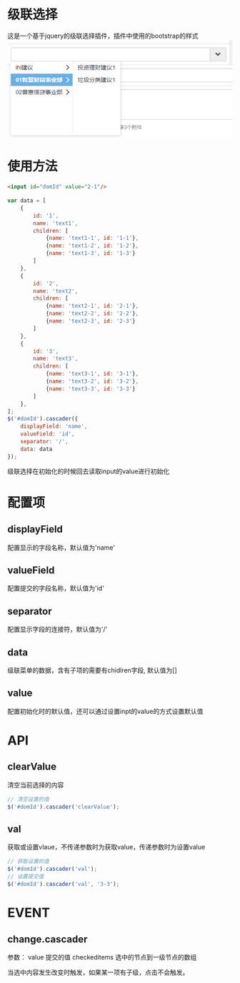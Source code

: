 # 级联选择
这是一个基于jquery的级联选择插件，插件中使用的bootstrap的样式
![演示图](/img/截图20190725143553.png)

# 使用方法
```html
<input id="domId" value="2-1"/>
```
```javascript
var data = [
	{
		id: '1',
		name: 'text1',
		children: [
			{name: 'text1-1', id: '1-1'},
			{name: 'text1-2', id: '1-2'},
			{name: 'text1-3', id: '1-3'}
		]
	},
	{
		id: '2',
		name: 'text2',
		children: [
			{name: 'text2-1', id: '2-1'},
			{name: 'text2-2', id: '2-2'},
			{name: 'text2-3', id: '2-3'}
		]
	},
	{
		id: '3',
		name: 'text3',
		children: [
			{name: 'text3-1', id: '3-1'},
			{name: 'text3-2', id: '3-2'},
			{name: 'text3-3', id: '3-3'}
		]
	},
];
$('#domId').cascader({
	displayField: 'name',
	valueField: 'id',
	separator: '/',
	data: data
});
```
级联选择在初始化的时候回去读取input的value进行初始化

# 配置项

## displayField 

配置显示的字段名称，默认值为'name'

## valueField 

配置提交的字段名称，默认值为'id'

## separator 

配置显示字段的连接符，默认值为'/'

## data

级联菜单的数据，含有子项的需要有chidlren字段, 默认值为[]

## value

配置初始化时的默认值，还可以通过设置inpt的value的方式设置默认值

# API

## clearValue

清空当前选择的内容

```javascript
// 清空设置的值
$('#domId').cascader('clearValue');
```

## val

获取或设置vlaue，不传递参数时为获取value，传递参数时为设置value

```javascript
// 获取设置的值
$('#domId').cascader('val');
// 设置提交值
$('#domId').cascader('val', '3-3');
```

# EVENT

## change.cascader
参数：
	value 提交的值
	checkeditems 选中的节点到一级节点的数组

当选中内容发生改变时触发，如果某一项有子级，点击不会触发。
